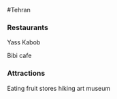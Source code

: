 #Tehran
### Restaurants
Yass Kabob

Bibi cafe
### Attractions
Eating
fruit stores
hiking
art museum

